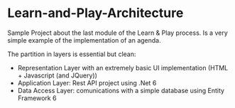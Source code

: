 # Learn-and-Play-Architecture

Sample Project about the last module of the Learn & Play process.
Is a very simple example of the implementation of an agenda.

The partition in layers is essential but clean:
- Representation Layer with an extremely basic UI implementation (HTML + Javascript (and JQuery))
- Application Layer: Rest API project using .Net 6
- Data Access Layer: comunications with a simple database using Entity Framework 6
